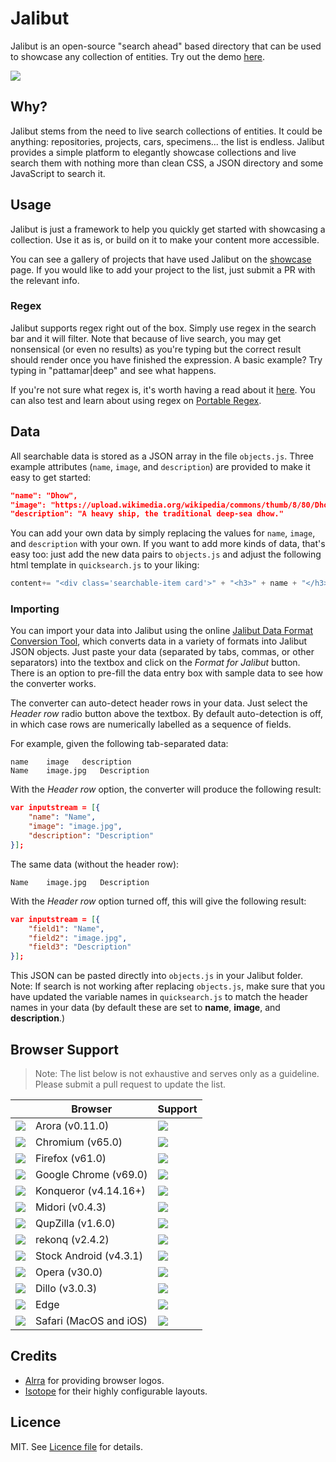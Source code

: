 # Jalibut

Jalibut is an open-source "search ahead" based directory that can be used to showcase any collection of entities. Try out the demo [here](https://darshandsoni.com/jalibut/).

![](https://cloud.githubusercontent.com/assets/9295750/16912407/b9c3fa60-4c98-11e6-81bb-215f6ae056e0.gif)

## Why?

Jalibut stems from the need to live search collections of entities. It could be anything: repositories, projects, cars, specimens... the list is endless. Jalibut provides a simple platform to elegantly showcase collections and live search them with nothing more than clean CSS, a JSON directory and some JavaScript to search it.

## Usage

Jalibut is just a framework to help you quickly get started with showcasing a collection. Use it as is, or build on it to make your content more accessible.

You can see a gallery of projects that have used Jalibut on the [showcase](https://darshandsoni.com/jalibut/showcase/) page. If you would like to add your project to the list, just submit a PR with the relevant info.

### Regex

Jalibut supports regex right out of the box. Simply use regex in the search bar and it will filter. Note that because of live search, you may get nonsensical (or even no results) as you're typing but the correct result should render once you have finished the expression. 
A basic example? Try typing in "pattamar|deep" and see what happens. 

If you're not sure what regex is, it's worth having a read about it [here](https://en.wikipedia.org/wiki/Regular_expression). You can also test and learn about using regex on [Portable Regex](http://dohliam.github.io/regex/).

## Data

All searchable data is stored as a JSON array in the file `objects.js`. Three example attributes (`name`, `image`, and `description`) are provided to make it easy to get started:

```JSON
"name": "Dhow",
"image": "https://upload.wikimedia.org/wikipedia/commons/thumb/8/80/Dhow_znz.jpg/300px-Dhow_znz.jpg",
"description": "A heavy ship, the traditional deep-sea dhow."
```

You can add your own data by simply replacing the values for `name`, `image`, and `description` with your own. If you want to add more kinds of data, that's easy too: just add the new data pairs to `objects.js` and adjust the following html template in `quicksearch.js` to your liking:

```javascript
content+= "<div class='searchable-item card'>" + "<h3>" + name + "</h3>" + "<br>" + "<img src='" + image + "'>" + "<br>" + description + "</div>";
```
### Importing

You can import your data into Jalibut using the online [Jalibut Data Format Conversion Tool](https://darshandsoni.com/jalibut/converter/), which converts data in a variety of formats into Jalibut JSON objects. Just paste your data (separated by tabs, commas, or other separators) into the textbox and click on the _Format for Jalibut_ button. There is an option to pre-fill the data entry box with sample data to see how the converter works.

The converter can auto-detect header rows in your data. Just select the _Header row_ radio button above the textbox. By default auto-detection is off, in which case rows are numerically labelled as a sequence of fields.

For example, given the following tab-separated data:

    name	image	description
    Name	image.jpg	Description

With the _Header row_ option, the converter will produce the following result:

```json
var inputstream = [{
    "name": "Name",
    "image": "image.jpg",
    "description": "Description"
}];
```

The same data (without the header row):

    Name	image.jpg	Description

With the _Header row_ option turned off, this will give the following result:

```json
var inputstream = [{
    "field1": "Name",
    "field2": "image.jpg",
    "field3": "Description"
}];
```

This JSON can be pasted directly into `objects.js` in your Jalibut folder. Note: If search is not working after replacing `objects.js`, make sure that you have updated the variable names in `quicksearch.js` to match the header names in your data (by default these are set to **name**, **image**, and **description**.)

## Browser Support
> Note: The list below is not exhaustive and serves only as a guideline. Please submit a pull request to update the list.

| | Browser | Support
|-| ------- | -------
| ![](https://raw.githubusercontent.com/alrra/browser-logos/master/src/archive/arora/arora_24x24.png) | Arora (v0.11.0) | ![](https://img.shields.io/badge/-Compatible-green.svg)
| ![](https://raw.githubusercontent.com/alrra/browser-logos/master/src/chromium/chromium_24x24.png) | Chromium (v65.0) | ![](https://img.shields.io/badge/-Compatible-green.svg)
| ![](https://raw.githubusercontent.com/alrra/browser-logos/master/src/firefox/firefox_24x24.png) | Firefox (v61.0) | ![](https://img.shields.io/badge/-Compatible-green.svg)
| ![](https://raw.githubusercontent.com/alrra/browser-logos/master/src/chrome/chrome_24x24.png) | Google Chrome (v69.0) | ![](https://img.shields.io/badge/-Compatible-green.svg)
| ![](https://raw.githubusercontent.com/alrra/browser-logos/master/src/archive/konqueror_4/konqueror_4_24x24.png) | Konqueror (v4.14.16+) | ![](https://img.shields.io/badge/-Compatible-green.svg)
| ![](https://raw.githubusercontent.com/alrra/browser-logos/master/src/archive/midori/midori_24x24.png) | Midori (v0.4.3) | ![](https://img.shields.io/badge/-Compatible-green.svg)
| ![](https://raw.githubusercontent.com/alrra/browser-logos/master/src/archive/qupzilla/qupzilla_24x24.png) | QupZilla (v1.6.0) | ![](https://img.shields.io/badge/-Compatible-green.svg)
| ![](https://raw.githubusercontent.com/alrra/browser-logos/master/src/archive/rekonq/rekonq_24x24.png) | rekonq (v2.4.2) | ![](https://img.shields.io/badge/-Compatible-green.svg)
| ![](https://raw.githubusercontent.com/alrra/browser-logos/master/src/archive/android/android_24x24.png) | Stock Android (v4.3.1) | ![](https://img.shields.io/badge/-Compatible-green.svg)
| ![](https://raw.githubusercontent.com/alrra/browser-logos/master/src/opera/opera_24x24.png) | Opera (v30.0) | ![](https://img.shields.io/badge/-Not%20Compatible-red.svg)
| ![](https://raw.githubusercontent.com/alrra/browser-logos/master/src/dillo/dillo_24x24.png) | Dillo (v3.0.3) | ![](https://img.shields.io/badge/-Not%20Compatible-red.svg)
| ![](https://raw.githubusercontent.com/alrra/browser-logos/master/src/edge/edge_24x24.png) | Edge | ![](https://img.shields.io/badge/-Not%20Yet%20Tested-lightgrey.svg)
| ![](https://raw.githubusercontent.com/alrra/browser-logos/master/src/safari/safari_24x24.png) | Safari (MacOS and iOS) | ![](https://img.shields.io/badge/-Compatible-green.svg)

## Credits

* [Alrra](https://github.com/alrra/browser-logos) for providing browser logos.
* [Isotope](http://isotope.metafizzy.co/) for their highly configurable layouts.

## Licence

MIT. See [Licence file](https://github.com/darshandsoni/jalibut/blob/gh-pages/LICENSE) for details.
